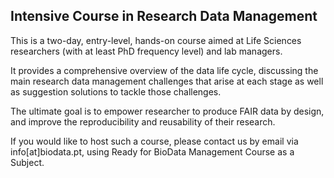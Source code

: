 ## Intensive Course in Research Data Management

This is a two-day, entry-level, hands-on course aimed at Life Sciences researchers (with at least PhD frequency level) and lab managers.

It provides a comprehensive overview of the data life cycle, discussing the main research data management challenges that arise at each stage as well as suggestion solutions to tackle those challenges.

The ultimate goal is to empower researcher to produce FAIR data by design, and improve the reproducibility and reusability of their research.

If you would like to host such a course, please contact us by email via info[at]biodata.pt, using Ready for BioData Management Course as a Subject.
